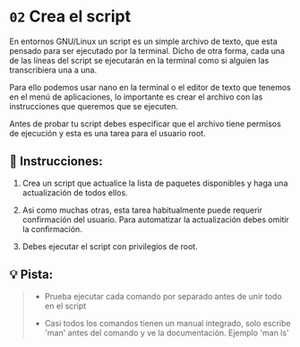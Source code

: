 # `02` Crea el script

En entornos GNU/Linux un script es un simple archivo de texto, que esta pensado para ser ejecutado por la terminal. Dicho de otra forma, cada una de las líneas del script se ejecutarán en la terminal como si alguien las transcribiera una a una.

Para ello podemos usar nano en la terminal o el editor de texto que tenemos en el menú de aplicaciones, lo importante es crear el archivo con las instrucciones que queremos que se ejecuten. 

Antes de probar tu script debes especificar que el archivo tiene permisos de ejecución y esta es una tarea para el usuario root.

## 📝 Instrucciones:

1. Crea un script que actualice la lista de paquetes disponibles y haga una actualización de todos ellos.

2. Asi como muchas otras, esta tarea habitualmente puede requerir confirmación del usuario. Para automatizar la actualización debes omitir la confirmación.

3. Debes ejecutar el script con privilegios de root.

## 💡 Pista:

> - Prueba ejecutar cada comando por separado antes de unir todo en el script
>
> - Casi todos los comandos tienen un manual integrado, solo escribe 'man' antes del comando y ve la documentación. Ejemplo 'man ls'